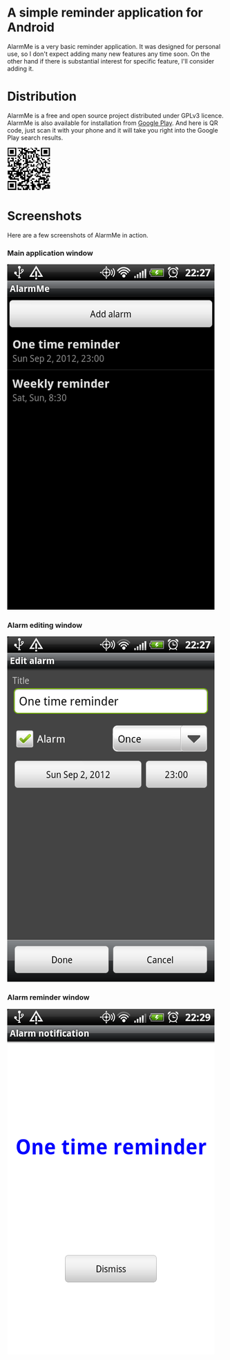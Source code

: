# A simple reminder application for Android

AlarmMe is a very basic reminder application. It was designed for personal use,
so I don't expect adding many new features any time soon. On the other hand if there is
substantial interest for specific feature, I'll consider adding it.

# Distribution
AlarmMe is a free and open source project distributed under GPLv3 licence.
AlarmMe is also available for installation from [Google Play](https://play.google.com/store/apps/details?id=com.taradov.alarmme).
And here is QR code, just scan it with your phone and it will take you right into the Google Play search results.

![QR code for Google Play link](https://raw.githubusercontent.com/ataradov/alarm-me/master/doc/qrcode.png)

# Screenshots

Here are a few screenshots of AlarmMe in action.

### Main application window
![Main application window](https://raw.githubusercontent.com/ataradov/alarm-me/master/doc/main_big.png)

### Alarm editing window
![Alarm editing window](https://raw.githubusercontent.com/ataradov/alarm-me/master/doc/edit_big.png)

### Alarm reminder window
![Alarm reminder window](https://raw.githubusercontent.com/ataradov/alarm-me/master/doc/alarm_big.png)

